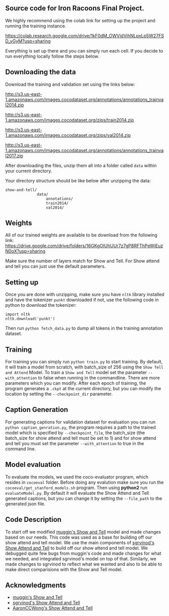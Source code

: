 ## Source code for Iron Racoons Final Project.
We highly recommend using the colab link for setting up the project and running the training instance.

https://colab.research.google.com/drive/1kF0dM_OWVidVihNLpxLp5W27FSD_yGyM?usp=sharing

Everything is set up there and you can simply run each cell. If you decide to run everything locally 
follow the steps below.

## Downloading the data
Download the training and validation set using the links below:

http://s3.us-east-1.amazonaws.com/images.cocodataset.org/annotations/annotations_trainval2014.zip

http://s3.us-east-1.amazonaws.com/images.cocodataset.org/zips/train2014.zip

http://s3.us-east-1.amazonaws.com/images.cocodataset.org/zips/val2014.zip

http://s3.us-east-1.amazonaws.com/images.cocodataset.org/annotations/annotations_trainval2017.zip

After downloading the files, unzip them all into a folder called `data` within your current directory.

Your directory structure should be like below after unzipping the data:
```
show-and-tell/
              data/
                  annotations/
                  train2014/
                  val2014/
```

## Weights
All of our trained weights are available to be download from the following link:
https://drive.google.com/drive/folders/16GKgOIUhUUr7z7gP8RFThPeWjEuzN0oX?usp=sharing

Make sure the number of layers match for Show and Tell. For Show attend and tell you can just use the default parameters.

## Setting up
Once you are done with unzipping, make sure you have `nltk` library installed and have the tokenizer `punkt` downloaded if not, use the following code in python to download the tokenizer:

```
import nltk
nltk.download('punkt')
```
Then run `python fetch_data.py` to dump all tokens in the training annotation dataset.

## Training
For training you can simply run `python train.py` to start training. By default, it will train a model from scratch, with batch_size of 256 using the `Show Tell and Attend` Model. To train a `Show and Tell` model set the parameter `--with_attention` to false when running in the commandline. There are more parameters which you can modify. After each epoch of training, the program generates a `.ckpt` at the current directory, but you can modify the location by setting the `--checkpoint_dir` parameter.

## Caption Generation
For generating captions for validation dataset for evaluation you can run `python caption_genration.py`, the program requires a path to the trained model which is specified by `--checkpoint_file`, the batch_size (the batch_size for show attend and tell must be set to 1) and for show attend and tell you must set the parameter `--with_attention` to true in the command line. 

## Model evaluation
To evaluate the models, we used the coco-evaluator program, which resides in `cocoeval` folder. Before doing any evalution make sure you run the `cocoeval/get_stanford_models.sh` program. Then using **python2** run `evaluateModel.py`. By default it will evaluate the Show Attend and Tell generated captions, but you can change it by setting the `--file_path` to the generated json file.

## Code Description
To start off we modified [muggin's Show and Tell](https://github.com/muggin/show-and-tell) model and made changes based on our needs. This code was used as a base for building off our show attend and tell model. We use the main components of [sgrvinod's Show Attend and Tell](https://github.com/sgrvinod/a-PyTorch-Tutorial-to-Image-Captioning) to build off our show attend and tell model. We debugged quite few bugs from muggin's code and made changes for what we needed, and integrated sgrvinod's model on top of that. Similarly, we made changes to sgrvinod to reflect what we wanted and also to be able to make direct comparisions with the Show and Tell model. 

## Acknowledgments
- [muggin's Show and Tell](https://github.com/muggin/show-and-tell)
- [sgrvinod's Show Attend and Tell](https://github.com/sgrvinod/a-PyTorch-Tutorial-to-Image-Captioning)
- [AaronCCWong's Show Attend and Tell](https://github.com/AaronCCWong/Show-Attend-and-Tell)